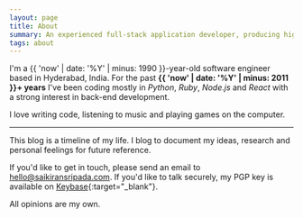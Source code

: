 ```yaml
---
layout: page
title: About
summary: An experienced full-stack application developer, producing high quality web applications.
tags: about
---
```


I'm a {{ 'now' | date: '%Y' | minus: 1990 }}-year-old software engineer based in Hyderabad, India. For the past **{{ 'now' | date: '%Y' | minus: 2011 }}+ years** I've been coding mostly in *Python*, *Ruby*, *Node.js* and *React* with a strong interest in back-end development.

I love writing code, listening to music and playing games on the computer.

---

This blog is a timeline of my life. I blog to document my ideas, research and personal feelings for future reference.

If you'd like to get in touch, please send an email to [hello@saikiransripada.com](mailto:hello@saikiransripada.com). If you'd like to talk securely, my PGP key is available on [Keybase](https://keybase.io/saikiransripada){:target="_blank"}.

All opinions are my own.
